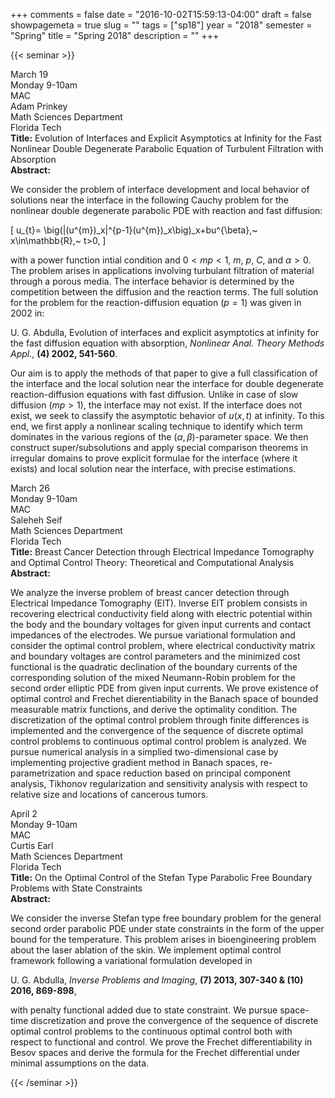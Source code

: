 +++
comments = false
date = "2016-10-02T15:59:13-04:00"
draft = false
showpagemeta = true
slug = ""
tags = ["sp18"]
year = "2018"
semester = "Spring"
title = "Spring 2018"
description = ""
+++

{{< seminar >}}

<tr>
<td style="width: 23%;">
<div class="left_col">March 19<br> Monday 9-10am<br> MAC</div>
</td>
<td style="width: 23%;">
<div class="center_col">Adam Prinkey <br>Math Sciences Department<br> Florida Tech</div>
</td>
<td style="min-width: 50%;">
<div class="right_col"><strong>Title:</strong> Evolution of Interfaces and Explicit Asymptotics at Infinity for the Fast Nonlinear Double Degenerate Parabolic Equation of Turbulent Filtration with Absorption <br><strong>Abstract:</strong> <p> We consider the problem of interface development and local behavior
of solutions near the interface in the following Cauchy problem for
the nonlinear double degenerate parabolic PDE with reaction and fast diffusion:

\[
u_{t}= \big(|(u^{m})_x|^{p-1}(u^{m})_x\big)_x+bu^{\beta},~ x\in\mathbb{R},~ t>0,
\]

with a power function intial condition and $0< mp <1$, $m$, $p$, $C$, and $\alpha > 0$.
The problem arises in applications involving turbulant filtration
of material through a porous media. The interface behavior is determined
by the competition between the diffusion and the reaction terms. The
full solution for the problem for the reaction-diffusion equation ($p=1$) was given
in 2002 in:

<p>
U. G. Abdulla, Evolution of interfaces and explicit asymptotics at infinity for the fast diffusion equation with absorption, <i>Nonlinear Anal. Theory Methods Appl.</i>, <b>(4) 2002, 541-560</b>.
</p><p>

Our aim is to apply the methods of that paper to give a full classification of the interface and the local solution near the interface
for double degenerate reaction-diffusion equations with fast diffusion. Unlike in case of slow diffusion ($mp > 1$), the interface may not exist. If the interface does not exist, we seek to classify the asymptotic behavior of $u(x,t)$ at infinity.
To this end, we first apply a nonlinear scaling technique to identify which term
dominates in the various regions of the $(\alpha,\beta)$-parameter
space. We then construct super/subsolutions and apply special comparison
theorems in irregular domains to prove explicit formulae for the interface (where it exists)
and local solution near the interface, with precise estimations. </p>
</div>
</td>
</tr>
<!-- end seminar -->

<!-- begin seminar -->
<tr>
<td style="width: 23%;">
<div class="left_col">March 26<br> Monday 9-10am<br> MAC</div>
</td>
<td style="width: 23%;">
<div class="center_col"> Saleheh Seif <br>Math Sciences Department<br> Florida Tech</div>
</td>
<td style="min-width: 50%;">
<div class="right_col"><strong>Title:</strong> Breast Cancer Detection through Electrical Impedance Tomography and Optimal Control Theory: Theoretical and Computational Analysis <br><strong>Abstract:</strong> <p>We analyze the inverse problem of breast cancer detection through Electrical Impedance Tomography (EIT). Inverse EIT problem consists in recovering electrical conductivity field along with electric potential within the body and the boundary voltages for given input currents and contact impedances of the electrodes. We pursue variational formulation and consider the optimal control problem, where electrical conductivity matrix and boundary voltages are control parameters and the minimized cost functional is the quadratic declination of the boundary currents of the corresponding solution of the mixed Neumann-Robin problem for the second order elliptic PDE from given input currents. We prove existence of optimal control and Frechet dierentiability in the Banach space of bounded measurable matrix functions, and derive the optimality condition. The discretization of the optimal control problem through finite differences is implemented and the convergence of the sequence of discrete optimal control problems to continuous optimal control problem is analyzed.
We pursue numerical analysis in a simplied two-dimensional case by implementing projective gradient method in Banach spaces, re-parametrization and space reduction based on principal component analysis, Tikhonov regularization and sensitivity analysis with respect to relative size and locations of cancerous tumors.</p>
</div>
</td>
</tr>
<!-- end seminar -->

<!-- begin seminar -->
<tr>
<td style="width: 23%;">
<div class="left_col">April 2<br> Monday 9-10am<br> MAC</div>
</td>
<td style="width: 23%;">
<div class="center_col"> Curtis Earl <br>Math Sciences Department<br> Florida Tech</div>
</td>
<td style="min-width: 50%;">
<div class="right_col"><strong>Title:</strong> On the Optimal Control of the Stefan Type Parabolic Free Boundary Problems with State Constraints <br><strong>Abstract:</strong> <p> We consider the inverse Stefan type free boundary problem for the general second order parabolic PDE under state constraints in the form of the upper bound for the temperature. This problem arises in bioengineering problem about the laser ablation of the skin. We implement optimal control framework following a variational formulation developed in

<p>
U. G. Abdulla, <i>Inverse Problems and Imaging</i>, <b>(7) 2013, 307-340 & (10) 2016, 869-898</b>,
</p><p>

with penalty functional added due to state constraint. We pursue space-time discretization and prove the convergence of the sequence of discrete optimal control problems to the continuous optimal control both with respect to functional and control. We prove the Frechet differentiability in Besov spaces and derive the formula for the Frechet differential under minimal assumptions on the data.</p>
</div>
</td>
</tr>
<!-- end seminar -->

</tbody>
    </table>
    </div>
{{< /seminar >}}
